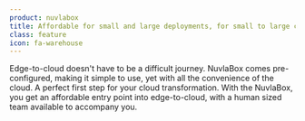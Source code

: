 ```yaml
---
product: nuvlabox
title: Affordable for small and large deployments, for small to large customers
class: feature
icon: fa-warehouse
---
```


Edge-to-cloud doesn't have to be a difficult journey. NuvlaBox comes pre-configured, making it simple to use, yet with all the convenience of the cloud. A perfect first step for your cloud transformation. With the NuvlaBox, you get an affordable entry point into edge-to-cloud, with a human sized team available to accompany you.
